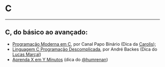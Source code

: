 # C

---

## C, do básico ao avançado:

  - [Programação Moderna em C](https://www.youtube.com/watch?v=oZeezrNHxVo&list=PLIfZMtpPYFP5qaS2RFQxcNVkmJLGQwyKE&ab_channel=PapoBin%C3%A1rio), por Canal Papo Binário (Dica da [Carolis](https://twitter.com/caroliscaroles));
  - [Linguagem C Programação Descomplicada](https://www.youtube.com/user/progdescomplicada/videos), por André Backes (Dica do [Lucas Marçal](https://github.com/lucasmc64/))
  - [Aprenda X em Y Minutos](https://learnxinyminutes.com/docs/pt-br/c-pt/) (dica do [@humrenan](https://github.com/humrenan/))
